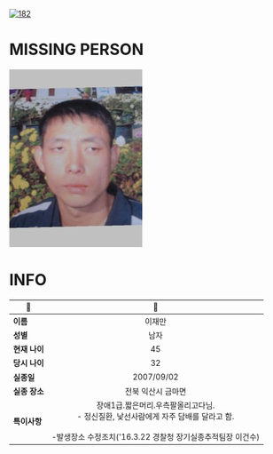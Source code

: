 [![182](https://img.shields.io/badge/%EC%8B%A4%EC%A2%85%EC%8B%A0%EA%B3%A0%EB%8A%94%20%EA%B5%AD%EB%B2%88%EC%97%86%EC%9D%B4-182-blue)](http://safe182.go.kr/index.do)

# MISSING PERSON

<img src="./missing_person.jpg">

# INFO

|🔑|💎|
|--|:--:|
|**이름**|이재만|
|**성별**|남자|
|**현재 나이**|45|
|**당시 나이**|32|
|**실종일**|2007/09/02|
|**실종 장소**|전북 익산시 금마면 |
|**특이사항**|장애1급.짧은머리.우측팔올리고다님.</br>- 정신질환, 낯선사람에게 자주 담배를 달라고 함.</br></br>-발생장소 수정조치('16.3.22 경찰청 장기실종추적팀장 이건수)|

